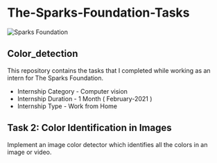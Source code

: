 # The-Sparks-Foundation-Tasks
![Sparks Foundation](https://media-exp1.licdn.com/dms/image/C561BAQHxYasGZi66GQ/company-background_10000/0/1519799101937?e=2159024400&v=beta&t=j6_myVK0wHn6fSRYLC5EgSi38txOfWJjIiTH6voNkh4)
## Color_detection

This repository contains the tasks that I completed while working as an intern for The Sparks Foundation.
   * Internship Category - Computer vision
   * Internship Duration - 1 Month ( February-2021 )
   * Internship Type - Work from Home
## Task 2: Color Identification in Images
Implement an image color detector which identifies all the colors in an image or video.
